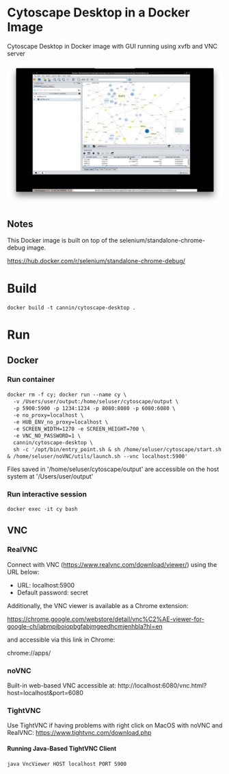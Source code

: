 # Cytoscape Desktop in a Docker Image

Cytoscape Desktop in Docker image with GUI running using xvfb and VNC server

![cytoscape_desktop](cytoscape_desktop.png)

## Notes

This Docker image is built on top of the selenium/standalone-chrome-debug image.

https://hub.docker.com/r/selenium/standalone-chrome-debug/

# Build
```
docker build -t cannin/cytoscape-desktop .
```

# Run

## Docker
### Run container
```
docker rm -f cy; docker run --name cy \
  -v /Users/user/output:/home/seluser/cytoscape/output \
  -p 5900:5900 -p 1234:1234 -p 8080:8080 -p 6080:6080 \
  -e no_proxy=localhost \
  -e HUB_ENV_no_proxy=localhost \
  -e SCREEN_WIDTH=1270 -e SCREEN_HEIGHT=700 \
  -e VNC_NO_PASSWORD=1 \
  cannin/cytoscape-desktop \
  sh -c '/opt/bin/entry_point.sh & sh /home/seluser/cytoscape/start.sh & /home/seluser/noVNC/utils/launch.sh --vnc localhost:5900'
```

Files saved in '/home/seluser/cytoscape/output' are accessible on the host system at '/Users/user/output'

### Run interactive session
```
docker exec -it cy bash
```

## VNC
### RealVNC
Connect with VNC (https://www.realvnc.com/download/viewer/) using the URL below:

* URL: localhost:5900
* Default password: secret

Additionally, the VNC viewer is available as a Chrome extension:

https://chrome.google.com/webstore/detail/vnc%C2%AE-viewer-for-google-ch/iabmpiboiopbgfabjmgeedhcmjenhbla?hl=en

and accessible via this link in Chrome:

chrome://apps/

### noVNC
Built-in web-based VNC accessible at: http://localhost:6080/vnc.html?host=localhost&port=6080

### TightVNC
Use TightVNC if having problems with right click on MacOS with noVNC and RealVNC: https://www.tightvnc.com/download.php

#### Running Java-Based TightVNC Client
```
java VncViewer HOST localhost PORT 5900
```
